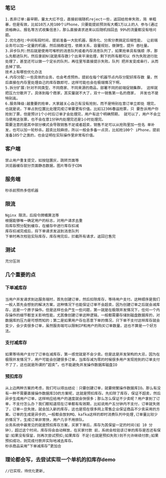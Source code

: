 ### 笔记
    1.丢弃订单:最早期，量太大扛不住，直接前端随机reject一些，返回给抢单失败，简 单粗暴，但是有效，比如10万人抢100个iPhone，只要能提前预测有大概1万以上的人 参与(通过资格确认、报名等方式收集信息)，那么直接请求进来以后随机挡回去 99%的流量都没有啥问题。
    2.优化吞吐:中间有段时间，提前准备一大批机器，服务化、分库分表搞定后端性能， 让前端业务可以加一定量的机器，然后搞稳定性，依赖关系，容量规划，做弹性，提升 吞吐量。
    3.异步队列:然后就是使用可堆积的消息队列或者内存消息队列了，如果抢单具有强顺 序，那么先都进队列，然后拿前N(就是库存数)个出来平滑处理，剩下的所有都可以 作为失败进行批处理了，甚至还可以做一个定长的队列，再往里写直接提示失败。队列 把并发变成串行，从而去掉了锁。
    技术上有哪些优化办法
    4.内存分配:一些具体的业务，也会考虑预热，提前在每个机器节点内存分配好库存数 量，然后直接在内存里处理自己的库存数即可，这样可能也会在极端情况下啊，
    5.拆分扩展:针对不同类型、不同商家、不同来源的商品，部署不同的前端促销集群， 这样就把压力分散开了。具体到每个商家，其实量就不大了，双十一销售第一名的商家， 并发也不是特别高。
    6.服务降级:越重要的抢单，大家越关心自己有没有抢到，而不是特别在意订单立即处 理完，也就是说，下单占到位置比处理完成订单要更有价值。比如12306春运抢票，只 要告诉用户你抢到了票，但是预计1个小时后订单才会处理完，用户有这个明确预期， 就可以了，用户不会立马使用这张票，也不会在意1分钟内处理完还是1小时处理完。
    需要注意的是其中部分模式会导致销售不足或者超卖，销售不足可以从抢购里加一些名 单补发，也可以加一轮秒杀。超卖比较麻烦，所以一般会多备一点货，比如抢100个 iPhone，提前准备105个之类的，也会证明在实际操作里非常有价值。
### 客户端
    禁止用户重复提交，如按钮置灰，跳转页面等
    浏览器缓存部分页面静态数据，图片等存于CDN
### 服务端
    秒杀前预热多倍机器
### 限流
    Nginx 限流，后段令牌桶算法等
    根据能够唯一确定用户的标志，对用户请求去重
    将库存预分配到缓存，在缓存中进行库存扣减
    库存扣减完成后，将下单请求发送到消息队列
    下单时再次校验实际库存，库存用完后，拦截所有请求，返回已售完
### 测试
    充分压测
### 几个重要的点
#### 下单减库存
    当用户并发请求到达服务端时，首先创建订单，然后扣除库存，等待用户支付。这种顺序是我们一般人首先会想到的解决方案，这种情况下也能保证订单不会超卖，因为创建订单之后就会减库存，这是一个原子操作。但是这样也会产生一些问题，第一就是在极限并发情况下，任何一个内存操作的细节都至关影响性能，尤其像创建订单这种逻辑，一般都需要存储到磁盘数据库的，对数据库的压力是可想而知的；第二是如果用户存在恶意下单的情况，只下单不支付这样库存就会变少，会少卖很多订单，虽然服务端可以限制IP和用户的购买订单数量，这也不算是一个好方法。
#### 支付减库存
    如果等待用户支付了订单在减库存，第一感觉就是不会少卖。但是这是并发架构的大忌，因为在极限并发情况下，用户可能会创建很多订单，当库存减为零的时候很多用户发现抢到的订单支付不了了，这也就是所谓的“超卖”。也不能避免并发操作数据库磁盘IO
#### 预扣库存
    从上边两种方案的考虑，我们可以得出结论：只要创建订单，就要频繁操作数据库IO。那么有没有一种不需要直接操作数据库IO的方案呢，这就是预扣库存。先扣除了库存，保证不超卖，然后异步生成用户订单，这样响应给用户的速度就会快很多；那么怎么保证不少卖呢？用户拿到了订单，不支付怎么办？我们都知道现在订单都有有效期，比如说用户五分钟内不支付，订单就失效了，订单一旦失效，就会加入新的库存，这也是现在很多网上零售企业保证商品不少卖采用的方案。订单的生成是异步的,一般都会放到MQ、kafka这样的即时消费队列中处理,订单量比较少的情况下，生成订单非常快，用户几乎不用排队。
    业务系统中最常见的就是预扣库存方案，买家下单后，库存为其保留一定的时间(如 10 分 钟)，超过这个时间，库存将会自动释放，在买家付款 前，系统会校验该订单的库存是否还有保留:如果没有保留，则再次尝试预扣;如果库存 不足(也就是预扣失败)则不允许继续付款;如果预扣成功，则完成付款并实际地减去库存。
    秒杀商品采用“下单减库存”更加合
### 理论都会写，去尝试实现一个单机的扣库存demo
    //已实现，待优化更新,